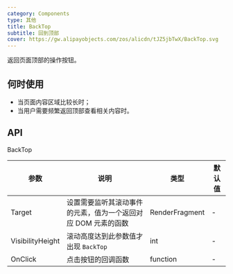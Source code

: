 ```yaml
---
category: Components
type: 其他
title: BackTop
subtitle: 回到顶部
cover: https://gw.alipayobjects.com/zos/alicdn/tJZ5jbTwX/BackTop.svg
---
```


返回页面顶部的操作按钮。

## 何时使用

- 当页面内容区域比较长时；
- 当用户需要频繁返回顶部查看相关内容时。


## API

BackTop

| 参数             | 说明                                         | 类型          | 默认值    |
| ---------------- | -------------------------------------------- | ------------- | --------- |
| Target | 设置需要监听其滚动事件的元素，值为一个返回对应 DOM 元素的函数 | RenderFragment         | -         |
| VisibilityHeight   | 滚动高度达到此参数值才出现 `BackTop`| int         |-    |
| OnClick | 点击按钮的回调函数 | function         |-       |
